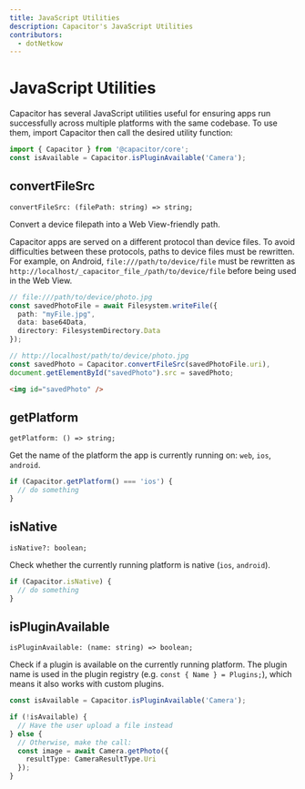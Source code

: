 ```yaml
---
title: JavaScript Utilities
description: Capacitor's JavaScript Utilities
contributors:
  - dotNetkow
---
```


# JavaScript Utilities

Capacitor has several JavaScript utilities useful for ensuring apps run successfully across multiple platforms with the same codebase. To use them, import Capacitor then call the desired utility function:

```typescript
import { Capacitor } from '@capacitor/core';
const isAvailable = Capacitor.isPluginAvailable('Camera');
```

## convertFileSrc

`convertFileSrc: (filePath: string) => string;`

Convert a device filepath into a Web View-friendly path.

Capacitor apps are served on a different protocol than device files. To avoid difficulties between these protocols, paths to device files must be rewritten. For example, on Android, `file:///path/to/device/file` must be rewritten as `http://localhost/_capacitor_file_/path/to/device/file` before being used in the Web View.

```typescript
// file:///path/to/device/photo.jpg
const savedPhotoFile = await Filesystem.writeFile({
  path: "myFile.jpg",
  data: base64Data,
  directory: FilesystemDirectory.Data
});

// http://localhost/path/to/device/photo.jpg
const savedPhoto = Capacitor.convertFileSrc(savedPhotoFile.uri),
document.getElementById("savedPhoto").src = savedPhoto;
```

```html
<img id="savedPhoto" />
```

## getPlatform

`getPlatform: () => string;`

Get the name of the platform the app is currently running on: `web`, `ios`, `android`.

```typescript
if (Capacitor.getPlatform() === 'ios') {
  // do something
}
```

## isNative

`isNative?: boolean;`

Check whether the currently running platform is native (`ios`, `android`).

```typescript
if (Capacitor.isNative) {
  // do something
}
```

## isPluginAvailable

`isPluginAvailable: (name: string) => boolean;`

Check if a plugin is available on the currently running platform. The plugin name is used in the plugin registry (e.g. `const { Name } = Plugins;`), which means it also works with custom plugins.

```typescript
const isAvailable = Capacitor.isPluginAvailable('Camera');

if (!isAvailable) {
  // Have the user upload a file instead
} else {
  // Otherwise, make the call:
  const image = await Camera.getPhoto({
    resultType: CameraResultType.Uri
  });
}
```
